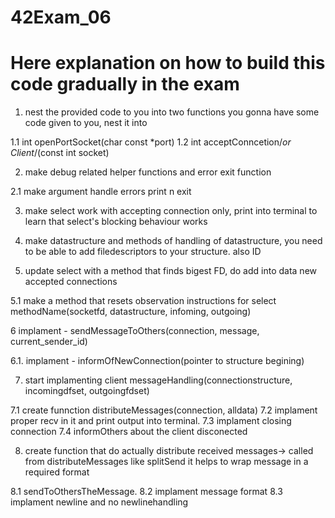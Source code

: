 # 42Exam_06

# Here explanation on how to build this code gradually in the exam

1. nest the provided code to you into two functions
you gonna have some code given to you, nest it into

  1.1 int openPortSocket(char const *port)
  1.2 int acceptConncetion/*or Client*/(const int socket)

2. make debug related helper functions and error exit function

  2.1 make argument handle errors print n exit

3. make select work with accepting connection only, print into terminal to learn that select's blocking behaviour works

4. make datastructure and methods of handling of datastructure, you need to be able to add filedescriptors to your structure. also ID

5. update select with a method that finds bigest FD, do add into data new accepted connections
 
  5.1 make a method that resets observation instructions for select
      methodName(socketfd, datastructure, infoming, outgoing)


6  implament - sendMessageToOthers(connection, message, current_sender_id)

  6.1. implament - informOfNewConnection(pointer to structure begining)

7. start implamenting client messageHandling(connectionstructure, incomingdfset, outgoingfdset)

  7.1 create funnction distributeMessages(connection, alldata)
  7.2 implament proper recv in it and print output into terminal.
  7.3 implament closing connection
  7.4 informOthers about the client disconected

8. create function that do actually distribute received messages-> called from distributeMessages like splitSend it helps to wrap message in a required format

  8.1 sendToOthersTheMessage.
  8.2 implament message format
  8.3 implament newline and no newlinehandling
